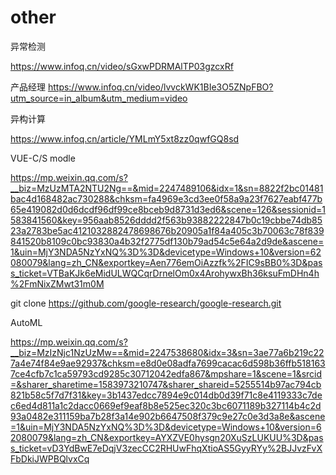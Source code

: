 # other
异常检测

https://www.infoq.cn/video/sGxwPDRMAlTP03gzcxRf

产品经理
https://www.infoq.cn/video/lvvckWK1BIe3O5ZNpFBO?utm_source=in_album&utm_medium=video

异构计算

https://www.infoq.cn/article/YMLmY5xt8zz0qwfGQ8sd

VUE-C/S modle

https://mp.weixin.qq.com/s?__biz=MzUzMTA2NTU2Ng==&mid=2247489106&idx=1&sn=8822f2bc01481bac4d168482ac730288&chksm=fa4969e3cd3ee0f58a9a23f7627eabf477b65e419082d0d6dcdf96df99ce8bceb9d8731d3ed6&scene=126&sessionid=1583841560&key=956aab8526dddd2f563b93882222847b0c19cbbe74db8523a2783be5ac4121032882478698676b20905a1f84a405c3b70063c78f839841520b8109c0bc93830a4b32f2775df130b79ad54c5e64a2d9de&ascene=1&uin=MjY3NDA5NzYxNQ%3D%3D&devicetype=Windows+10&version=62080079&lang=zh_CN&exportkey=Aen776emOiAzzfk%2FIC9sBB0%3D&pass_ticket=VTBaKJk6eMidULWQCqrDrnelOm0x4ArohywxBh36ksuFmDHn4h%2FmNixZMwt31m0M


git clone https://github.com/google-research/google-research.git

AutoML 

https://mp.weixin.qq.com/s?__biz=MzIzNjc1NzUzMw==&mid=2247538680&idx=3&sn=3ae77a6b219c227a4e74f84e9ae92937&chksm=e8d0e08adfa7699cacac6d598b36ffb5181637ce4cfb7c1ca59793cd9285c30712042edfa867&mpshare=1&scene=1&srcid=&sharer_sharetime=1583973210747&sharer_shareid=5255514b97ac794cb821b58c5f7d7f31&key=3b1437edcc7894e9c014db0d39f71c8e4119333c7dec6ed4d811a1c2dacc0669ef9eaf8b8e525ec320c3bc6071189b327114b4c2d93a0482e311159ba7b28f3a14e902b6647508f379c9e27c0e3d3a8e&ascene=1&uin=MjY3NDA5NzYxNQ%3D%3D&devicetype=Windows+10&version=62080079&lang=zh_CN&exportkey=AYXZVE0hysgn20XuSzLUKUU%3D&pass_ticket=vD3YdBwE7eDqjV3zecCC2RHUwFhqXtioAS5GyyRYy%2BJJvzFvXFbDkiJWPBQlvxCq
